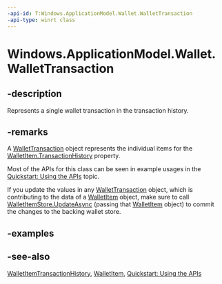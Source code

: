 ```yaml
---
-api-id: T:Windows.ApplicationModel.Wallet.WalletTransaction
-api-type: winrt class
---
```


<!-- Class syntax.
public class WalletTransaction : Windows.ApplicationModel.Wallet.IWalletTransaction
-->

# Windows.ApplicationModel.Wallet.WalletTransaction

## -description
Represents a single wallet transaction in the transaction history.

## -remarks
A [WalletTransaction](wallettransaction.md) object represents the individual items for the [WalletItem.TransactionHistory](walletitem_transactionhistory.md) property.

Most of the APIs for this class can be seen in example usages in the [Quickstart: Using the   APIs](http://msdn.microsoft.com/library/4312628c-37a3-48a7-b41f-14605d478cf7) topic.

If you update the values in any [WalletTransaction](wallettransaction.md) object, which is contributing to the data of a [WalletItem](walletitem.md) object, make sure to call [WalletItemStore.UpdateAsync](walletitemstore_updateasync_1403447975.md) (passing that [WalletItem](walletitem.md) object) to commit the changes to the backing wallet store.

## -examples

## -see-also
[WalletItemTransactionHistory](walletitem_transactionhistory.md), [WalletItem](walletitem.md), [Quickstart: Using the   APIs](http://msdn.microsoft.com/library/4312628c-37a3-48a7-b41f-14605d478cf7)